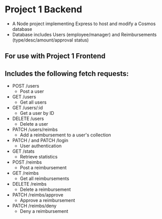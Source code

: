 # Project 1 Backend
- A Node project implementing Express to host and modify a Cosmos database
- Database includes Users (employee/manager) and Reimbursements (type/desc/amount/approval status)

## For use with Project 1 Frontend

## Includes the following fetch requests:

- POST /users
	- Post a user
- GET /users
	- Get all users
- GET /users/:id
	- Get a user by ID 
- DELETE /users
	- Delete a user
- PATCH /users/reimbs
	- Add a reimbursement to a user's collection
- PATCH / and PATCH /login
	- User authentication
- GET /stats
	- Retrieve statistics
- POST /reimbs
	- Post a reimbursement
- GET /reimbs
	- Get all reimbursements
- DELETE /reimbs
	- Delete a reimbursement
- PATCH /reimbs/approve
	- Approve a reimbursement
- PATCH /reimbs/deny
	- Deny a reimbursement

	